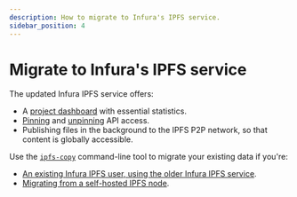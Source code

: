 ```yaml
---
description: How to migrate to Infura's IPFS service.
sidebar_position: 4
---
```


# Migrate to Infura's IPFS service

The updated Infura IPFS service offers:

- A [project dashboard](../../../../dashboard/dashboard-stats.md) with essential statistics.
- [Pinning](manage-files.md#pin-a-file) and [unpinning](manage-files.md#unpin-a-file) API access.
- Publishing files in the background to the IPFS P2P network, so that content is globally accessible.

Use the [`ipfs-copy`](https://github.com/INFURA/ipfs-copy) command-line tool to migrate your existing data if you're:

- [An existing Infura IPFS user, using the older Infura IPFS service](https://github.com/INFURA/ipfs-copy/blob/master/MigrationExistingUsers.md).
- [Migrating from a self-hosted IPFS node](https://github.com/INFURA/ipfs-copy/blob/master/MigrationNewUsers.md).
